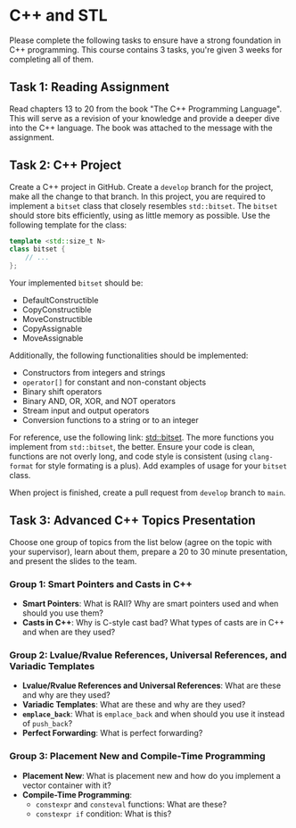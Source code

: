 # C++ and STL

Please complete the following tasks to ensure have a strong foundation in C++ programming.
This course contains 3 tasks, you're given 3 weeks for completing all of them.

## Task 1: Reading Assignment

Read chapters 13 to 20 from the book "The C++ Programming Language".
This will serve as a revision of your knowledge and provide a deeper dive into the C++ language.
The book was attached to the message with the assignment.

## Task 2: C++ Project

Create a C++ project in GitHub. Create a `develop` branch for the project, make all the change to that branch.
In this project, you are required to implement a `bitset` class that closely resembles `std::bitset`.
The `bitset` should store bits efficiently, using as little memory as possible.
Use the following template for the class:
```c++
template <std::size_t N>
class bitset {
    // ...
};
```

Your implemented `bitset` should be:

- DefaultConstructible
- CopyConstructible
- MoveConstructible
- CopyAssignable
- MoveAssignable

Additionally, the following functionalities should be implemented:
- Constructors from integers and strings
- `operator[]` for constant and non-constant objects
- Binary shift operators
- Binary AND, OR, XOR, and NOT operators
- Stream input and output operators
- Conversion functions to a string or to an integer

For reference, use the following link: [std::bitset](https://en.cppreference.com/w/cpp/utility/bitset).
The more functions you implement from `std::bitset`, the better.
Ensure your code is clean, functions are not overly long, and code style is consistent (using `clang-format` for style formating is a plus).
Add examples of usage for your `bitset` class.

When project is finished, create a pull request from `develop` branch to `main`.

## Task 3: Advanced C++ Topics Presentation

Choose one group of topics from the list below (agree on the topic with your supervisor), learn about them, prepare a 20 to 30 minute presentation, and present the slides to the team.

### Group 1: Smart Pointers and Casts in C++

- **Smart Pointers**: What is RAII? Why are smart pointers used and when should you use them?
- **Casts in C++**: Why is C-style cast bad? What types of casts are in C++ and when are they used?

### Group 2: Lvalue/Rvalue References, Universal References, and Variadic Templates

- **Lvalue/Rvalue References and Universal References**: What are these and why are they used?
- **Variadic Templates**: What are these and why are they used?
- **`emplace_back`**: What is `emplace_back` and when should you use it instead of `push_back`?
- **Perfect Forwarding**: What is perfect forwarding?

### Group 3: Placement New and Compile-Time Programming

- **Placement New**: What is placement new and how do you implement a vector container with it?
- **Compile-Time Programming**:
    - `constexpr` and `consteval` functions: What are these?
    - `constexpr if` condition: What is this?
